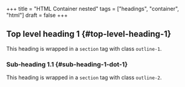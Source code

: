 +++
title = "HTML Container nested"
tags = ["headings", "container", "html"]
draft = false
+++

<section class="outline-1">

## Top level heading 1 {#top-level-heading-1}

This heading is wrapped in a `section` tag with class `outline-1`.

<section class="outline-2">

### Sub-heading 1.1 {#sub-heading-1-dot-1}

This heading is wrapped in a `section` tag with class `outline-2`.

</section>

</section>
